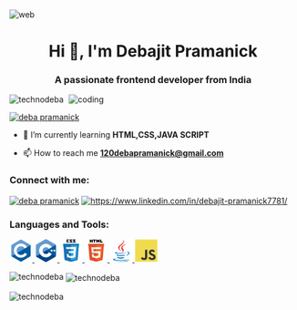 <img align="center" alt="web" src="https://thumbs.dreamstime.com/b/frontend-development-web-banner-concept-website-interface-frontend-development-web-banner-concept-website-interface-design-159250288.jpg">
<h1 align="center">Hi 👋, I'm Debajit Pramanick</h1>
<h3 align="center">A passionate frontend developer from India</h3>
<img align="right" alt="coding" width="400px" src="https://cdn.dribbble.com/users/1162077/screenshots/4649464/skatter-programmer.gif">
<p align="left"> <img src="https://komarev.com/ghpvc/?username=technodeba&label=Profile%20views&color=0e75b6&style=flat" alt="technodeba" /> </p>

<p align="left"> <a href="https://twitter.com/deba pramanick" target="blank"><img src="https://img.shields.io/twitter/follow/deba pramanick?logo=twitter&style=for-the-badge" alt="deba pramanick" /></a> </p>

- 🌱 I’m currently learning **HTML,CSS,JAVA SCRIPT**

- 📫 How to reach me **120debapramanick@gmail.com**

<h3 align="left">Connect with me:</h3>
<p align="left">
<a href="https://twitter.com/deba pramanick" target="blank"><img align="center" src="https://raw.githubusercontent.com/rahuldkjain/github-profile-readme-generator/master/src/images/icons/Social/twitter.svg" alt="deba pramanick" height="30" width="40" /></a>
<a href="https://linkedin.com/in/https://www.linkedin.com/in/debajit-pramanick7781/" target="blank"><img align="center" src="https://raw.githubusercontent.com/rahuldkjain/github-profile-readme-generator/master/src/images/icons/Social/linked-in-alt.svg" alt="https://www.linkedin.com/in/debajit-pramanick7781/" height="30" width="40" /></a>
</p>

<h3 align="left">Languages and Tools:</h3>
<p align="left"> <a href="https://www.cprogramming.com/" target="_blank" rel="noreferrer"> <img src="https://raw.githubusercontent.com/devicons/devicon/master/icons/c/c-original.svg" alt="c" width="40" height="40"/> </a> <a href="https://www.w3schools.com/cpp/" target="_blank" rel="noreferrer"> <img src="https://raw.githubusercontent.com/devicons/devicon/master/icons/cplusplus/cplusplus-original.svg" alt="cplusplus" width="40" height="40"/> </a> <a href="https://www.w3schools.com/css/" target="_blank" rel="noreferrer"> <img src="https://raw.githubusercontent.com/devicons/devicon/master/icons/css3/css3-original-wordmark.svg" alt="css3" width="40" height="40"/> </a> <a href="https://www.w3.org/html/" target="_blank" rel="noreferrer"> <img src="https://raw.githubusercontent.com/devicons/devicon/master/icons/html5/html5-original-wordmark.svg" alt="html5" width="40" height="40"/> </a> <a href="https://www.java.com" target="_blank" rel="noreferrer"> <img src="https://raw.githubusercontent.com/devicons/devicon/master/icons/java/java-original.svg" alt="java" width="40" height="40"/> </a> <a href="https://developer.mozilla.org/en-US/docs/Web/JavaScript" target="_blank" rel="noreferrer"> <img src="https://raw.githubusercontent.com/devicons/devicon/master/icons/javascript/javascript-original.svg" alt="javascript" width="40" height="40"/> </a> </p>

<p><img align="left" src="https://github-readme-stats.vercel.app/api/top-langs?username=technodeba&show_icons=true&locale=en&layout=compact" alt="technodeba" /></p>

<p>&nbsp;<img align="center" src="https://github-readme-stats.vercel.app/api?username=technodeba&show_icons=true&locale=en" alt="technodeba" /></p>

<p><img align="center" src="https://github-readme-streak-stats.herokuapp.com/?user=technodeba&" alt="technodeba" /></p>

